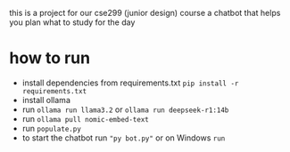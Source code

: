 this is a project for our cse299 (junior design) course
a chatbot that helps you plan what to study for the day

# how to run
- install dependencies from requirements.txt
    ``pip install -r requirements.txt``
- install ollama
- run ``ollama run llama3.2`` or ``ollama run deepseek-r1:14b``
- run ``ollama pull nomic-embed-text``
- run ``populate.py``
- to start the chatbot run
    ``"py bot.py"`` or on Windows ``run``
